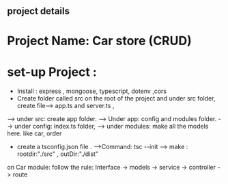 ## project details

# Project Name: Car store (CRUD)

# set-up Project :

* Install : express , mongoose, typescript, dotenv ,cors
* Create folder called src on the root of the project and under src folder, create file-->  app.ts and server.ts ,

--> under src: create app folder.
--> Under app: config and modules folder.
--> under config: index.ts folder,
--> under modules: make all the models here. like car, order

* create a tsconfig.json file .
-->Command: tsc --init
--> make : rootdir:"./src" , outDir:"./dist" 


on Car module: follow the rule: Interface -> models -> service ->  controller -> route 









